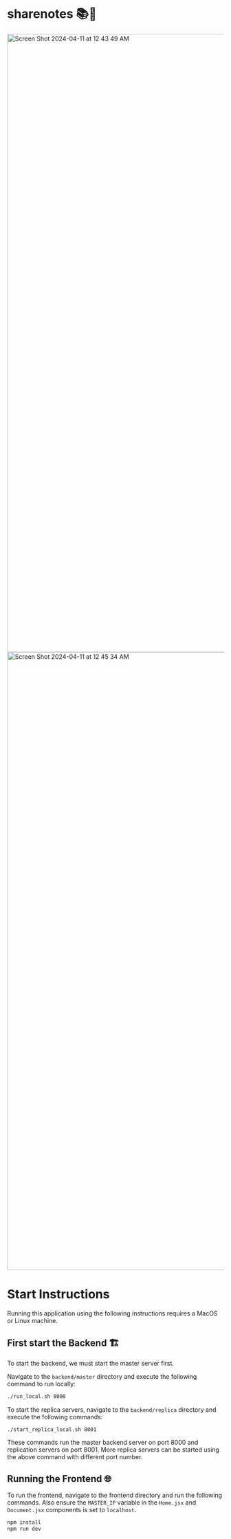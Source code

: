 # sharenotes 📚🚀

<img width="1438" alt="Screen Shot 2024-04-11 at 12 43 49 AM" src="https://github.com/aaayyuusshh/share-notes/assets/80851741/d007d964-e9d0-480c-bcce-3c2cc535f2a0">
<img width="1438" alt="Screen Shot 2024-04-11 at 12 45 34 AM" src="https://github.com/aaayyuusshh/share-notes/assets/80851741/4f45f4c7-1c7b-4999-afa2-d185e7a91258">


# Start Instructions

Running this application using the following instructions requires a MacOS or Linux machine.

## First start the Backend 🏗️

To start the backend, we must start the master server first.

Navigate to the `backend/master` directory and execute the following command to run locally:

```bash
./run_local.sh 8000
```

To start the replica servers, navigate to the `backend/replica` directory and execute the following commands:

```bash
./start_replica_local.sh 8001
```
These commands run the master backend server on port 8000 and replication servers on port 8001. More replica servers can be started using the above command with different port number.

## Running the Frontend 🌐
To run the frontend, navigate to the frontend directory and run the following commands. Also ensure the `MASTER_IP` variable in the `Home.jsx` and `Document.jsx` components is set to `localhost`.

```bash
npm install
npm run dev
```

